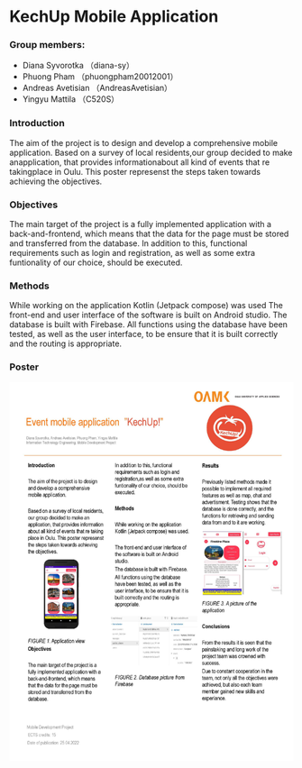 # KechUp Mobile Application

### Group members: 
* Diana Syvorotka （diana-sy）
* Phuong Pham  （phuongpham20012001）
* Andreas Avetisian （AndreasAvetisian）
* Yingyu Mattila （C520S）

### Introduction
The aim of the project is to design and develop a comprehensive mobile application.
Based on a survey of local residents,our group decided to make anapplication, that provides informationabout all kind of events that re takingplace in Oulu. This poster represenst the steps taken towards achieving the objectives.

### Objectives
The main target of the project is a fully implemented application with a back-and-frontend, which means that the data for the page must be stored and transferred from the database.
In addition to this, functional requirements such as login and registration, as well as some extra funtionality of our choice, should be executed.

### Methods
While working on the application Kotlin (Jetpack compose) was used The front-end and user interface of the software is built on Android studio.
The database is built with Firebase. All functions using the database have been tested, as well as the user interface, to be ensure that it is built correctly and the routing is appropriate.

### Poster
![Local Image](./posterImg/Poster1.png)

